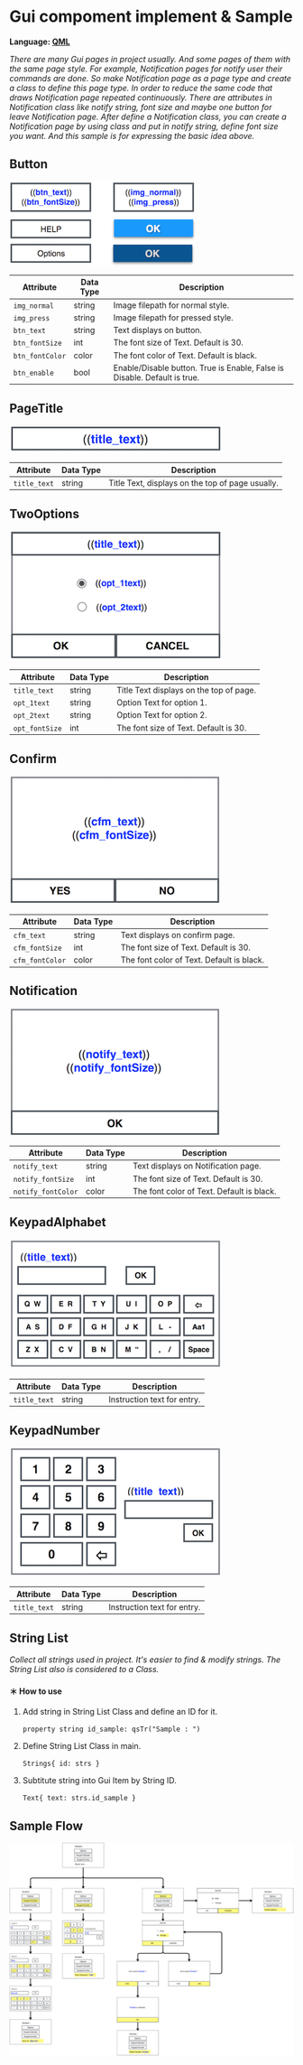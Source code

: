 # Gui compoment implement & Sample

**Language: [QML](https://doc.qt.io/qt-5.10/qmlapplications.html)**

*There are many Gui pages in project usually. And some pages of them with the same page style. For example, Notification pages for notify user their commands are done. So make Notification page as a page type and create a class to define this page type. In order to reduce the same code that draws Notification page repeated continuously. There are attributes in Notification class like notify string, font size and maybe one button for leave Notification page. After define a Notification class, you can create a Notification page by using class and put  in notify string, define font size you want. And this sample is for expressing the basic idea above.*
<br>

## Button

![Button](https://github.com/SaffiPeng17/Gui_Concept/blob/master/Class/intro_img/cButton.png)

| Attribute | Data Type | Description |
|-----------|-----------|-------------|
| `img_normal` | string | Image filepath for normal style. |
| `img_press` | string | Image filepath for pressed style. |
| `btn_text` | string | Text displays on button. |
| `btn_fontSize` | int | The font size of Text. Default is 30. |
| `btn_fontColor` | color | The font color of Text. Default is black. |
| `btn_enable` | bool | Enable/Disable button. True is Enable, False is Disable. Default is true. |

## PageTitle

![Title](https://github.com/SaffiPeng17/Gui_Concept/blob/master/Class/intro_img/cPageTitle.png)

| Attribute | Data Type | Description |
|-----------|-----------|-------------|
| `title_text` | string | Title Text, displays on the top of page usually. |

## TwoOptions

![2 Options](https://github.com/SaffiPeng17/Gui_Concept/blob/master/Class/intro_img/cOptions.png)

| Attribute | Data Type | Description |
|-----------|-----------|-------------|
| `title_text` | string | Title Text displays on the top of page. |
| `opt_1text ` | string | Option Text for option 1. |
| `opt_2text ` | string | Option Text for option 2. |
| `opt_fontSize` | int | The font size of Text. Default is 30. |

## Confirm

![Cfm](https://github.com/SaffiPeng17/Gui_Concept/blob/master/Class/intro_img/cConfirm.png)

| Attribute | Data Type | Description |
|-----------|-----------|-------------|
| `cfm_text` | string | Text displays on confirm page. |
| `cfm_fontSize` | int | The font size of Text. Default is 30. |
| `cfm_fontColor` | color | The font color of Text. Default is black. |

## Notification

![Notify](https://github.com/SaffiPeng17/Gui_Concept/blob/master/Class/intro_img/cNotify.png)

| Attribute | Data Type | Description |
|-----------|-----------|-------------|
| `notify_text` | string | Text displays on Notification page. |
| `notify_fontSize` | int | The font size of Text. Default is 30. |
| `notify_fontColor` | color | The font color of Text. Default is black. |

## KeypadAlphabet

![Keypad_alphabet](https://github.com/SaffiPeng17/Gui_Concept/blob/master/Class/intro_img/cKeypad_alphabet.png)

| Attribute | Data Type | Description |
|-----------|-----------|-------------|
| `title_text` | string | Instruction text for entry. |

## KeypadNumber

![Keypad_number](https://github.com/SaffiPeng17/Gui_Concept/blob/master/Class/intro_img/cKeypad_num.png)

| Attribute | Data Type | Description |
|-----------|-----------|-------------|
| `title_text` | string | Instruction text for entry. |

## String List

_Collect all strings used in project. It's easier to find & modify strings. The String List also is considered to a Class._

#### ＊ How to use
1. Add string in String List Class and define an ID for it.

	```
	property string id_sample: qsTr("Sample : ")
	```

2. Define String List Class in main.

	```
	Strings{ id: strs }
	```

3. Subtitute string into Gui Item by String ID.

	```
	Text{ text: strs.id_sample }
	```

## Sample Flow

![Flow](https://github.com/SaffiPeng17/Gui_Concept/blob/master/Class/intro_img/flow.png)

